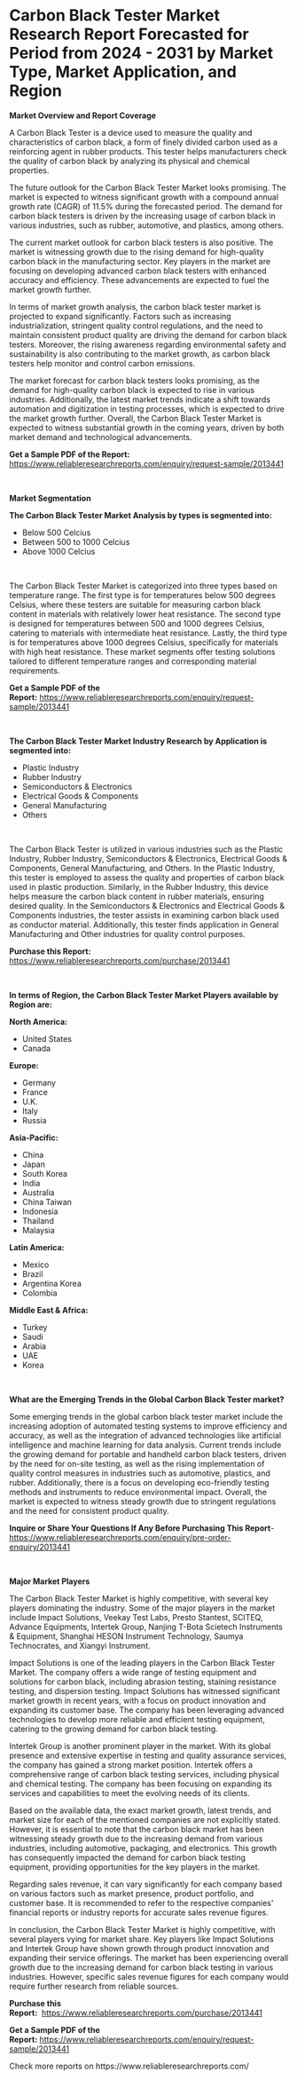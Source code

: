 <p><h1>Carbon Black Tester Market Research Report Forecasted for Period from 2024 -  2031 by Market Type, Market Application, and Region</h1></p><p><strong>Market Overview and Report Coverage</strong></p>
<p><p>A Carbon Black Tester is a device used to measure the quality and characteristics of carbon black, a form of finely divided carbon used as a reinforcing agent in rubber products. This tester helps manufacturers check the quality of carbon black by analyzing its physical and chemical properties.</p><p>The future outlook for the Carbon Black Tester Market looks promising. The market is expected to witness significant growth with a compound annual growth rate (CAGR) of 11.5% during the forecasted period. The demand for carbon black testers is driven by the increasing usage of carbon black in various industries, such as rubber, automotive, and plastics, among others.</p><p>The current market outlook for carbon black testers is also positive. The market is witnessing growth due to the rising demand for high-quality carbon black in the manufacturing sector. Key players in the market are focusing on developing advanced carbon black testers with enhanced accuracy and efficiency. These advancements are expected to fuel the market growth further.</p><p>In terms of market growth analysis, the carbon black tester market is projected to expand significantly. Factors such as increasing industrialization, stringent quality control regulations, and the need to maintain consistent product quality are driving the demand for carbon black testers. Moreover, the rising awareness regarding environmental safety and sustainability is also contributing to the market growth, as carbon black testers help monitor and control carbon emissions.</p><p>The market forecast for carbon black testers looks promising, as the demand for high-quality carbon black is expected to rise in various industries. Additionally, the latest market trends indicate a shift towards automation and digitization in testing processes, which is expected to drive the market growth further. Overall, the Carbon Black Tester Market is expected to witness substantial growth in the coming years, driven by both market demand and technological advancements.</p></p>
<p><strong>Get a Sample PDF of the Report:</strong> <a href="https://www.reliableresearchreports.com/enquiry/request-sample/2013441">https://www.reliableresearchreports.com/enquiry/request-sample/2013441</a></p>
<p>&nbsp;</p>
<p><strong>Market Segmentation</strong></p>
<p><strong>The Carbon Black Tester Market Analysis by types is segmented into:</strong></p>
<p><ul><li>Below 500 Celcius</li><li>Between 500 to 1000 Celcius</li><li>Above 1000 Celcius</li></ul></p>
<p>&nbsp;</p>
<p><p>The Carbon Black Tester Market is categorized into three types based on temperature range. The first type is for temperatures below 500 degrees Celsius, where these testers are suitable for measuring carbon black content in materials with relatively lower heat resistance. The second type is designed for temperatures between 500 and 1000 degrees Celsius, catering to materials with intermediate heat resistance. Lastly, the third type is for temperatures above 1000 degrees Celsius, specifically for materials with high heat resistance. These market segments offer testing solutions tailored to different temperature ranges and corresponding material requirements.</p></p>
<p><strong>Get a Sample PDF of the Report:</strong>&nbsp;<a href="https://www.reliableresearchreports.com/enquiry/request-sample/2013441">https://www.reliableresearchreports.com/enquiry/request-sample/2013441</a></p>
<p>&nbsp;</p>
<p><strong>The Carbon Black Tester Market Industry Research by Application is segmented into:</strong></p>
<p><ul><li>Plastic Industry</li><li>Rubber Industry</li><li>Semiconductors & Electronics</li><li>Electrical Goods & Components</li><li>General Manufacturing</li><li>Others</li></ul></p>
<p>&nbsp;</p>
<p><p>The Carbon Black Tester is utilized in various industries such as the Plastic Industry, Rubber Industry, Semiconductors & Electronics, Electrical Goods & Components, General Manufacturing, and Others. In the Plastic Industry, this tester is employed to assess the quality and properties of carbon black used in plastic production. Similarly, in the Rubber Industry, this device helps measure the carbon black content in rubber materials, ensuring desired quality. In the Semiconductors & Electronics and Electrical Goods & Components industries, the tester assists in examining carbon black used as conductor material. Additionally, this tester finds application in General Manufacturing and Other industries for quality control purposes.</p></p>
<p><strong>Purchase this Report:</strong>&nbsp; <a href="https://www.reliableresearchreports.com/purchase/2013441">https://www.reliableresearchreports.com/purchase/2013441</a></p>
<p>&nbsp;</p>
<p><strong>In terms of Region, the Carbon Black Tester Market Players available by Region are:</strong></p>
<p>
    <p> <strong> North America: </strong>
        <ul>
            <li>United States</li>
            <li>Canada</li>
        </ul>
        </p> 
    <p> <strong> Europe: </strong>
        <ul>
            <li>Germany</li>
            <li>France</li>
            <li>U.K.</li>
            <li>Italy</li>
            <li>Russia</li>
        </ul>
        </p> 
    <p> <strong> Asia-Pacific: </strong>
        <ul>
            <li>China</li>
            <li>Japan</li>
            <li>South Korea</li>
            <li>India</li>
            <li>Australia</li>
            <li>China Taiwan</li>
            <li>Indonesia</li>
            <li>Thailand</li>
            <li>Malaysia</li>
        </ul>
        </p> 
    <p> <strong> Latin America: </strong>
        <ul>
            <li>Mexico</li>
            <li>Brazil</li>
            <li>Argentina Korea</li>
            <li>Colombia</li>
        </ul>
        </p> 
    <p> <strong> Middle East & Africa: </strong>
        <ul>
            <li>Turkey</li>
            <li>Saudi</li>
            <li>Arabia</li>
            <li>UAE</li>
            <li>Korea</li>
        </ul>
    </p>
    </p>
<p>&nbsp;</p>
<p><strong>What are the Emerging Trends in the Global Carbon Black Tester market?</strong></p>
<p><p>Some emerging trends in the global carbon black tester market include the increasing adoption of automated testing systems to improve efficiency and accuracy, as well as the integration of advanced technologies like artificial intelligence and machine learning for data analysis. Current trends include the growing demand for portable and handheld carbon black testers, driven by the need for on-site testing, as well as the rising implementation of quality control measures in industries such as automotive, plastics, and rubber. Additionally, there is a focus on developing eco-friendly testing methods and instruments to reduce environmental impact. Overall, the market is expected to witness steady growth due to stringent regulations and the need for consistent product quality.</p></p>
<p><strong>Inquire or Share Your Questions If Any Before Purchasing This Report</strong>- <a href="https://www.reliableresearchreports.com/enquiry/pre-order-enquiry/2013441">https://www.reliableresearchreports.com/enquiry/pre-order-enquiry/2013441</a></p>
<p>&nbsp;</p>
<p><strong>Major Market Players</strong></p>
<p><p>The Carbon Black Tester Market is highly competitive, with several key players dominating the industry. Some of the major players in the market include Impact Solutions, Veekay Test Labs, Presto Stantest, SCITEQ, Advance Equipments, Intertek Group, Nanjing T-Bota Scietech Instruments & Equipment, Shanghai HESON Instrument Technology, Saumya Technocrates, and Xiangyi Instrument.</p><p>Impact Solutions is one of the leading players in the Carbon Black Tester Market. The company offers a wide range of testing equipment and solutions for carbon black, including abrasion testing, staining resistance testing, and dispersion testing. Impact Solutions has witnessed significant market growth in recent years, with a focus on product innovation and expanding its customer base. The company has been leveraging advanced technologies to develop more reliable and efficient testing equipment, catering to the growing demand for carbon black testing.</p><p>Intertek Group is another prominent player in the market. With its global presence and extensive expertise in testing and quality assurance services, the company has gained a strong market position. Intertek offers a comprehensive range of carbon black testing services, including physical and chemical testing. The company has been focusing on expanding its services and capabilities to meet the evolving needs of its clients.</p><p>Based on the available data, the exact market growth, latest trends, and market size for each of the mentioned companies are not explicitly stated. However, it is essential to note that the carbon black market has been witnessing steady growth due to the increasing demand from various industries, including automotive, packaging, and electronics. This growth has consequently impacted the demand for carbon black testing equipment, providing opportunities for the key players in the market.</p><p>Regarding sales revenue, it can vary significantly for each company based on various factors such as market presence, product portfolio, and customer base. It is recommended to refer to the respective companies' financial reports or industry reports for accurate sales revenue figures.</p><p>In conclusion, the Carbon Black Tester Market is highly competitive, with several players vying for market share. Key players like Impact Solutions and Intertek Group have shown growth through product innovation and expanding their service offerings. The market has been experiencing overall growth due to the increasing demand for carbon black testing in various industries. However, specific sales revenue figures for each company would require further research from reliable sources.</p></p>
<p><strong>Purchase this Report:</strong>&nbsp;&nbsp;<a href="https://www.reliableresearchreports.com/purchase/2013441">https://www.reliableresearchreports.com/purchase/2013441</a></p>
<p></p>
<p><strong>Get a Sample PDF of the Report:</strong>&nbsp;<a href="https://www.reliableresearchreports.com/enquiry/request-sample/2013441">https://www.reliableresearchreports.com/enquiry/request-sample/2013441</a></p>
<p>Check more reports on https://www.reliableresearchreports.com/</p>